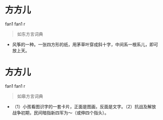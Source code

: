 # 方方儿
fan1 fan1 r
> 如东方言词典
- 风筝的一种。一张四方形的纸，用茅草叶穿成斜十字，中间系一根系儿，即可放上天。

# 方方儿
fan1 fan1 r
> 如皋方言词典
- （1）小孩看图识字的一套卡片，正面是图画，反面是文字。（2）抗战及解放战争初期，民间暗指新四军为～（或伸四个指头）。
